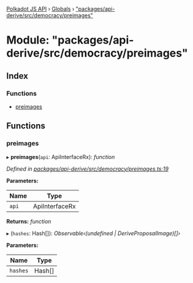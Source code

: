[Polkadot JS API](../README.md) › [Globals](../globals.md) › ["packages/api-derive/src/democracy/preimages"](_packages_api_derive_src_democracy_preimages_.md)

# Module: "packages/api-derive/src/democracy/preimages"

## Index

### Functions

* [preimages](_packages_api_derive_src_democracy_preimages_.md#preimages)

## Functions

###  preimages

▸ **preimages**(`api`: ApiInterfaceRx): *function*

*Defined in [packages/api-derive/src/democracy/preimages.ts:19](https://github.com/polkadot-js/api/blob/2f78329738/packages/api-derive/src/democracy/preimages.ts#L19)*

**Parameters:**

Name | Type |
------ | ------ |
`api` | ApiInterfaceRx |

**Returns:** *function*

▸ (`hashes`: Hash[]): *Observable‹(undefined | DeriveProposalImage)[]›*

**Parameters:**

Name | Type |
------ | ------ |
`hashes` | Hash[] |
